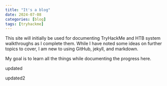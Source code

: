 ```yaml
---
title: "It's a blog"
date: 2024-07-08
categories: [blog]
tags: [tryhackme]
---
```


<p>This site will initially be used for documenting TryHackMe and HTB system walkthroughs as I complete them. While I have noted some ideas on further topics to cover, I am new to using GitHub, jekyll, and markdown.</p>

<p>My goal is to learn all the things while documenting the progress here.</p>
<p>updated</p>
<p>updated2</p>
